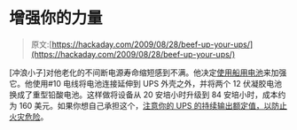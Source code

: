 # 增强你的力量

> 原文:[https://hackaday.com/2009/08/28/beef-up-your-ups/](https://hackaday.com/2009/08/28/beef-up-your-ups/)

[冲浪小子]对他老化的不间断电源寿命缩短感到不满。他决定[使用船用电池](http://www.instructables.com/id/Rework-a-UPS-with-Massive-Capacity/)来加强它。他使用#10 电线将电池连接延伸到 UPS 外壳之外，并将两个 12 伏凝胶电池换成了重型铅酸电池。这样做将设备从 20 安培小时升级到 84 安培小时，成本约为 160 美元。如果你想自己承担这个，[注意你的 UPS 的持续输出额定值，以防止火灾危险](http://www.instructables.com/id/SYB2G6JFMZAFYV2/)。